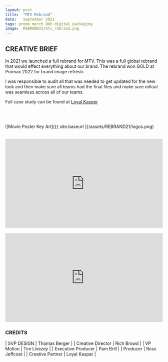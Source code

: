 ```yaml
---
layout: post
title:  "MTV Rebrand"
date:   September 2021
tags: promo merch OOH digital packaging
image:	REBRAND21/mtv_rebrand.png	
---
```


## CREATIVE BRIEF

In 2021 we launched a full rebrand for MTV.  This was a full global rebrand that would effect everything about our brand.  The rebrand won GOLD at Promax 2022 for brand image refresh.

I was responsible to audit all that was needed to get updated for the new look and then make sure all teams had the final files and make sure rollout was seamless across all of our teams.

Full case study can be found at [Loyal Kasper](https://www.loyalkaspar.com/mtv-rebrand-2021)

<br><br>

![Movie Poster Key Art]({{ site.baseurl }}/assets/REBRAND21/logos.png)
<br><br>

<div style="padding:56.25% 0 0 0;position:relative;"><iframe src="https://player.vimeo.com/video/835455445?title=0&byline=0&portrait=0" style="position:absolute;top:0;left:0;width:100%;height:100%;" frameborder="0" allow="autoplay; fullscreen" allowfullscreen></iframe></div><script src="https://player.vimeo.com/api/player.js"></script>
<br>
<div style="padding:56.25% 0 0 0;position:relative;"><iframe src="https://player.vimeo.com/video/835455230?title=0&byline=0&portrait=0" style="position:absolute;top:0;left:0;width:100%;height:100%;" frameborder="0" allow="autoplay; fullscreen" allowfullscreen></iframe></div><script src="https://player.vimeo.com/api/player.js"></script>

### CREDITS

| SVP DESIGN | Thomas Berger |
| Creative Director | Rich Browd |
| VP Motion | Tim Livezey |
| Executive Producer | Pam Brill |
| Producer | Ross Jeffcoat |
| Creative Partner | Loyal Kaspar |